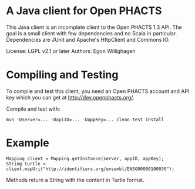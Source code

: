 A Java client for Open PHACTS
=============================

This Java client is an incomplete client to the Open PHACTS 1.3 API.
The goal is a small client with few dependencies and no Scala in
particular. Dependencies are JUnit and Apache's HttpClient and Commons IO.

License: LGPL v2.1 or later
Authors: Egon Willighagen

Compiling and Testing
=====================

To compile and test this client, you need an Open PHACTS account and API key
which you can get at http://dev.openphacts.org/.

Compile and test with:

    mvn -Dserver=... -DapiID=... -DappKey=... clean test install


Example
=======

    Mapping client = Mapping.getInstance(server, appID, appKey);
	String turtle = client.mapUri("http://identifiers.org/ensembl/ENSG00000100030");

Methods return a String with the content in Turtle format.

